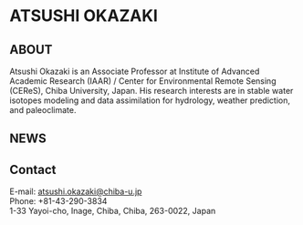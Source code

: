 # ATSUSHI OKAZAKI
## ABOUT
Atsushi Okazaki is an Associate Professor at Institute of Advanced Academic Research (IAAR) / Center for Environmental Remote Sensing (CEReS), Chiba University, Japan.
His research interests are in stable water isotopes modeling and data assimilation for hydrology, weather prediction, and paleoclimate.

## NEWS
  

## Contact
E-mail: atsushi.okazaki@chiba-u.jp  
Phone: +81-43-290-3834  
1-33 Yayoi-cho, Inage, Chiba, Chiba, 263-0022, Japan
